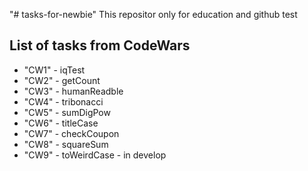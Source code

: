 "# tasks-for-newbie" 
This repositor only for education and github test


## List of tasks from CodeWars 

- "CW1" - iqTest
- "CW2" - getCount
- "CW3" - humanReadble
- "CW4" - tribonacci
- "CW5" - sumDigPow
- "CW6" - titleCase
- "CW7" - checkCoupon
- "CW8" - squareSum
- "CW9" - toWeirdCase - in develop